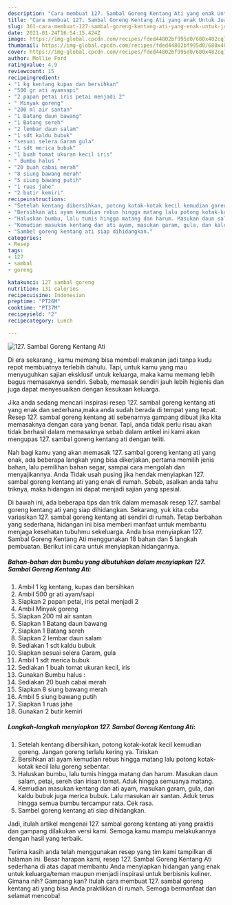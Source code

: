 ```yaml
---
description: "Cara membuat 127. Sambal Goreng Kentang Ati yang enak Untuk Jualan"
title: "Cara membuat 127. Sambal Goreng Kentang Ati yang enak Untuk Jualan"
slug: 361-cara-membuat-127-sambal-goreng-kentang-ati-yang-enak-untuk-jualan
date: 2021-01-24T16:54:15.424Z
image: https://img-global.cpcdn.com/recipes/fded44802bf995d0/680x482cq70/127-sambal-goreng-kentang-ati-foto-resep-utama.jpg
thumbnail: https://img-global.cpcdn.com/recipes/fded44802bf995d0/680x482cq70/127-sambal-goreng-kentang-ati-foto-resep-utama.jpg
cover: https://img-global.cpcdn.com/recipes/fded44802bf995d0/680x482cq70/127-sambal-goreng-kentang-ati-foto-resep-utama.jpg
author: Mollie Ford
ratingvalue: 4.9
reviewcount: 15
recipeingredient:
- "1 kg kentang kupas dan bersihkan"
- "500 gr ati ayamsapi"
- "2 papan petai iris petai menjadi 2"
- " Minyak goreng"
- "200 ml air santan"
- "1 Batang daun bawang"
- "1 Batang sereh"
- "2 lembar daun salam"
- "1 sdt kaldu bubuk"
- "sesuai selera Garam gula"
- "1 sdt merica bubuk"
- "1 buah tomat ukuran kecil iris"
- " Bumbu halus "
- "20 buah cabai merah"
- "8 siung bawang merah"
- "5 siung bawang putih"
- "1 ruas jahe"
- "2 butir kemiri"
recipeinstructions:
- "Setelah kentang dibersihkan, potong kotak-kotak kecil kemudian goreng. Jangan goreng terlalu kering ya. Tiriskan"
- "Bersihkan ati ayam kemudian rebus hingga matang lalu potong kotak-kotak kecil lalu goreng sebentar."
- "Haluskan bumbu, lalu tumis hingga matang dan harum. Masukan daun salam, petai, sereh dan irisan tomat. Aduk hingga semuanya matang."
- "Kemudian masukan kentang dan ati ayam, masukan garam, gula, dan kaldu bubuk juga merica bubuk. Lalu masukan air santan. Aduk terus hingga semua bumbu tercampur rata. Cek rasa."
- "Sambel goreng kentang ati siap dihidangkan."
categories:
- Resep
tags:
- 127
- sambal
- goreng

katakunci: 127 sambal goreng 
nutrition: 131 calories
recipecuisine: Indonesian
preptime: "PT26M"
cooktime: "PT37M"
recipeyield: "2"
recipecategory: Lunch

---
```



![127. Sambal Goreng Kentang Ati](https://img-global.cpcdn.com/recipes/fded44802bf995d0/680x482cq70/127-sambal-goreng-kentang-ati-foto-resep-utama.jpg)

Di era  sekarang , kamu memang bisa membeli makanan jadi tanpa kudu repot membuatnya terlebih dahulu. Tapi, untuk kamu yang mau menyuguhkan sajian eksklusif untuk keluarga, maka kamu memang lebih bagus memasaknya sendiri. Sebab, memasak sendiri jauh lebih higienis dan juga dapat menyesuaikan dengan kesukaan keluarga.

Jika anda sedang mencari inspirasi resep 127. sambal goreng kentang ati yang enak dan sederhana,maka anda sudah berada di tempat yang tepat. Resep 127. sambal goreng kentang ati  sebenarnya gampang dibuat jika kita memasaknya dengan cara yang benar. Tapi, anda tidak perlu risau akan tidak berhasil dalam memasaknya 
sebab dalam artikel ini kami akan mengupas 127. sambal goreng kentang ati dengan teliti.  



Nah bagi kamu yang akan memasak 127. sambal goreng kentang ati yang enak, ada beberapa langkah yang bisa dikerjakan, pertama memilih jenis bahan, lalu pemilihan bahan segar, sampai cara mengolah dan menyajikannya. Anda Tidak usah pusing jika hendak menyiapkan 127. sambal goreng kentang ati yang enak di rumah. Sebab, asalkan anda  tahu triknya, maka hidangan ini dapat menjadi sajian yang spesial.

Di bawah ini, ada beberapa tips dan trik dalam memasak resep 127. sambal goreng kentang ati yang siap dihidangkan. Sekarang, yuk kita coba variasikan 127. sambal goreng kentang ati sendiri di rumah. Tetap berbahan yang sederhana, hidangan ini bisa memberi manfaat untuk membantu menjaga kesehatan tubuhmu sekeluarga. Anda bisa menyiapkan 127. Sambal Goreng Kentang Ati menggunakan 18 bahan dan 5 langkah pembuatan. Berikut ini cara untuk menyiapkan hidangannya.

<!--inarticleads1-->

##### Bahan-bahan dan bumbu yang dibutuhkan dalam menyiapkan 127. Sambal Goreng Kentang Ati:

1. Ambil 1 kg kentang, kupas dan bersihkan
1. Ambil 500 gr ati ayam/sapi
1. Siapkan 2 papan petai, iris petai menjadi 2
1. Ambil  Minyak goreng
1. Siapkan 200 ml air santan
1. Siapkan 1 Batang daun bawang
1. Siapkan 1 Batang sereh
1. Siapkan 2 lembar daun salam
1. Sediakan 1 sdt kaldu bubuk
1. Siapkan sesuai selera Garam, gula
1. Ambil 1 sdt merica bubuk
1. Sediakan 1 buah tomat ukuran kecil, iris
1. Gunakan  Bumbu halus :
1. Sediakan 20 buah cabai merah
1. Siapkan 8 siung bawang merah
1. Ambil 5 siung bawang putih
1. Siapkan 1 ruas jahe
1. Gunakan 2 butir kemiri




<!--inarticleads2-->

##### Langkah-langkah menyiapkan 127. Sambal Goreng Kentang Ati:

1. Setelah kentang dibersihkan, potong kotak-kotak kecil kemudian goreng. Jangan goreng terlalu kering ya. Tiriskan
1. Bersihkan ati ayam kemudian rebus hingga matang lalu potong kotak-kotak kecil lalu goreng sebentar.
1. Haluskan bumbu, lalu tumis hingga matang dan harum. Masukan daun salam, petai, sereh dan irisan tomat. Aduk hingga semuanya matang.
1. Kemudian masukan kentang dan ati ayam, masukan garam, gula, dan kaldu bubuk juga merica bubuk. Lalu masukan air santan. Aduk terus hingga semua bumbu tercampur rata. Cek rasa.
1. Sambel goreng kentang ati siap dihidangkan.




Jadi, itulah artikel mengenai  127. sambal goreng kentang ati  yang praktis dan gampang dilakukan versi kami. Semoga kamu mampu melakukannya dengan hasil yang terbaik. 

Terima kasih anda telah menggunakan resep yang tim kami tampilkan di halaman ini. Besar harapan kami, resep  127. Sambal Goreng Kentang Ati sederhana di atas dapat membantu Anda menyiapkan hidangan yang enak untuk keluarga/teman maupun menjadi inspirasi untuk berbisnis kuliner. Gimana nih? Gampang kan? Itulah cara membuat 127. sambal goreng kentang ati yang bisa Anda praktikkan di rumah. Semoga bermanfaat dan selamat mencoba!

